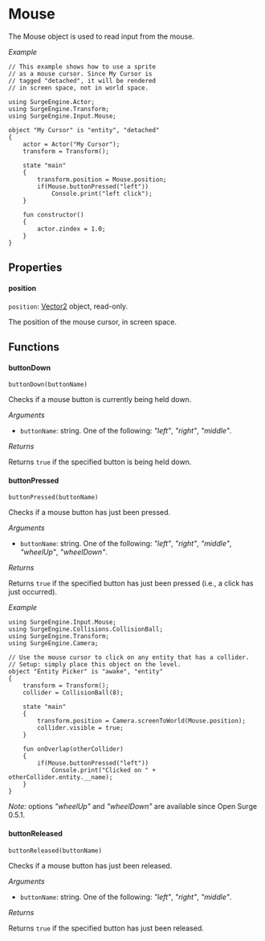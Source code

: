 Mouse
=====

The Mouse object is used to read input from the mouse.

*Example*

```
// This example shows how to use a sprite
// as a mouse cursor. Since My Cursor is
// tagged "detached", it will be rendered
// in screen space, not in world space.

using SurgeEngine.Actor;
using SurgeEngine.Transform;
using SurgeEngine.Input.Mouse;

object "My Cursor" is "entity", "detached"
{
    actor = Actor("My Cursor");
    transform = Transform();

    state "main"
    {
        transform.position = Mouse.position;
        if(Mouse.buttonPressed("left"))
            Console.print("left click");
    }

    fun constructor()
    {
        actor.zindex = 1.0;
    }
}
```

Properties
----------

#### position

`position`: [Vector2](/engine/vector2) object, read-only.

The position of the mouse cursor, in screen space.

Functions
---------

#### buttonDown

`buttonDown(buttonName)`

Checks if a mouse button is currently being held down.

*Arguments*

* `buttonName`: string. One of the following: *"left"*, *"right"*, *"middle"*.

*Returns*

Returns `true` if the specified button is being held down.

#### buttonPressed

`buttonPressed(buttonName)`

Checks if a mouse button has just been pressed.

*Arguments*

* `buttonName`: string. One of the following: *"left"*, *"right"*, *"middle"*, *"wheelUp"*, *"wheelDown"*.

*Returns*

Returns `true` if the specified button has just been pressed (i.e., a click has just occurred).

*Example*
```
using SurgeEngine.Input.Mouse;
using SurgeEngine.Collisions.CollisionBall;
using SurgeEngine.Transform;
using SurgeEngine.Camera;

// Use the mouse cursor to click on any entity that has a collider.
// Setup: simply place this object on the level.
object "Entity Picker" is "awake", "entity"
{
    transform = Transform();
    collider = CollisionBall(8);

    state "main"
    {
        transform.position = Camera.screenToWorld(Mouse.position);
        collider.visible = true;
    }

    fun onOverlap(otherCollider)
    {
        if(Mouse.buttonPressed("left"))
            Console.print("Clicked on " + otherCollider.entity.__name);
    }
}
```

*Note:* options *"wheelUp"* and *"wheelDown"* are available since Open Surge 0.5.1.

#### buttonReleased

`buttonReleased(buttonName)`

Checks if a mouse button has just been released.

*Arguments*

* `buttonName`: string. One of the following: *"left"*, *"right"*, *"middle"*.

*Returns*

Returns `true` if the specified button has just been released.
